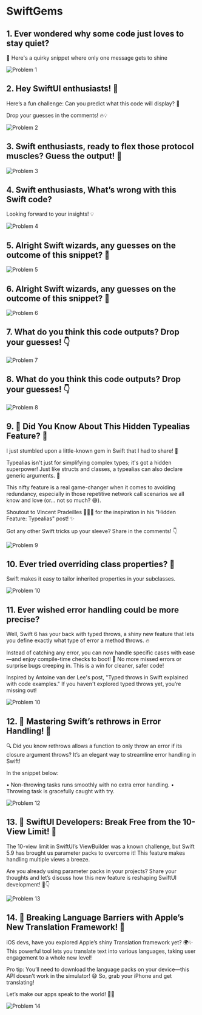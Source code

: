 # SwiftGems

## 1.  Ever wondered why some code just loves to stay quiet? 

🤫 Here's a quirky snippet where only one message gets to shine 

![Problem 1](https://github.com/user-attachments/assets/c3a88ef6-ab87-48d9-b6e4-b106e7b00ea7)

## 2. Hey SwiftUI enthusiasts! 🚀

Here’s a fun challenge: Can you predict what this code will display? 🤔

Drop your guesses in the comments! 🔥💡

![Problem 2](https://github.com/user-attachments/assets/432022f7-b7ab-423a-8404-be948f74a400)

## 3. Swift enthusiasts, ready to flex those protocol muscles? Guess the output! 🚀

![Problem 3](https://github.com/user-attachments/assets/b9c3ccca-d9cf-42c3-bc37-f6b54d3d71de)

## 4. Swift enthusiasts, What’s wrong with this Swift code? 

Looking forward to your insights! 💡 

![Problem 4](https://github.com/user-attachments/assets/7b25e6aa-b303-4450-80aa-e2c49ede9af7)

## 5. Alright Swift wizards, any guesses on the outcome of this snippet? 👀 

![Problem  5](https://github.com/user-attachments/assets/4236221b-1a97-494a-8d83-7da2257d1fcb)

## 6. Alright Swift wizards, any guesses on the outcome of this snippet? 🤔  

![Problem  6](https://github.com/user-attachments/assets/5a601d4a-6d96-45e7-8702-b15b865a1218)

## 7.  What do you think this code outputs? Drop your guesses! 👇

![Problem 7](https://github.com/user-attachments/assets/21c666da-13dd-488f-a0b7-6f0da6556f48)

## 8. What do you think this code outputs? Drop your guesses! 👇
  
![Problem 8](https://github.com/user-attachments/assets/813e35fc-8353-46c7-bc5d-a6cdc87b3903)

## 9.  🎩 Did You Know About This Hidden Typealias Feature? 🎩 

I just stumbled upon a little-known gem in Swift that I had to share! 💎 

Typealias isn't just for simplifying complex types; it's got a hidden superpower! Just like structs and classes, a typealias can also declare generic arguments. 🤯 

This nifty feature is a real game-changer when it comes to avoiding redundancy, especially in those repetitive network call scenarios we all know and love (or... not so much? 😅).

Shoutout to Vincent Pradeilles 👨🏻‍💻 for the inspiration in his "Hidden Feature: Typealias" post! ✨

Got any other Swift tricks up your sleeve? Share in the comments! 👇

 
![Problem  9](https://github.com/user-attachments/assets/2c7e7c09-be9e-48bf-a73d-23dfb6407aec)

## 10.  Ever tried overriding class properties? 🤔 
Swift makes it easy to tailor inherited properties in your subclasses.

![Problem 10](https://github.com/user-attachments/assets/f5af8133-a85b-45d9-881f-7b5d8aded979)

## 11.  Ever wished error handling could be more precise?

Well, Swift 6 has your back with typed throws, a shiny new feature that lets you define exactly what type of error a method throws. 🔥

Instead of catching any error, you can now handle specific cases with ease—and enjoy compile-time checks to boot! 🎯 No more missed errors or surprise bugs creeping in. This is a win for cleaner, safer code!

Inspired by Antoine van der Lee's post, "Typed throws in Swift explained with code examples." If you haven't explored typed throws yet, you’re missing out!

![Problem 10](https://github.com/user-attachments/assets/f5af8133-a85b-45d9-881f-7b5d8aded979)

## 12.  🎩 Mastering Swift’s rethrows in Error Handling! 🎩

🔍 Did you know rethrows allows a function to only throw an error if its closure argument throws? It’s an elegant way to streamline error handling in Swift!

In the snippet below:

 • Non-throwing tasks runs smoothly with no extra error handling.
 • Throwing task is gracefully caught with try.

 
![Problem  12](https://github.com/user-attachments/assets/f4dd9667-d1c5-4996-b25e-2b48d203175f)

## 13.  🚀 SwiftUI Developers: Break Free from the 10-View Limit! 🚀

The 10-view limit in SwiftUI’s ViewBuilder was a known challenge, but Swift 5.9 has brought us parameter packs to overcome it! This feature makes handling multiple views a breeze.

Are you already using parameter packs in your projects? Share your thoughts and let’s discuss how this new feature is reshaping SwiftUI development! 💬👇


![Problem  13](https://github.com/user-attachments/assets/6e4c3e41-49b7-472d-9db6-2d30bd8d5b73)


## 14.  🚀 Breaking Language Barriers with Apple’s New Translation Framework! 🚀

iOS devs, have you explored Apple’s shiny Translation framework yet? 🌍✨ This powerful tool lets you translate text into various languages, taking user engagement to a whole new level!

Pro tip: You’ll need to download the language packs on your device—this API doesn’t work in the simulator! 😅 So, grab your iPhone and get translating!

Let’s make our apps speak to the world! 💬📱

![Problem  14](https://github.com/user-attachments/assets/9baa80b6-6daa-4156-9aa1-6de43744ca9c)





















